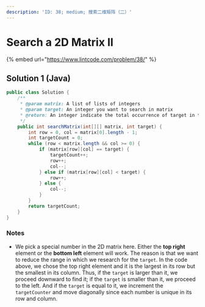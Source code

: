 ```yaml
---
description: 'ID: 38; medium; 搜索二维矩阵（二）'
---
```


# Search a 2D Matrix II

{% embed url="https://www.lintcode.com/problem/38/" %}

## Solution 1 \(Java\)

```java
public class Solution {
    /**
     * @param matrix: A list of lists of integers
     * @param target: An integer you want to search in matrix
     * @return: An integer indicate the total occurrence of target in the given matrix
     */
    public int searchMatrix(int[][] matrix, int target) {
        int row = 0, col = matrix[0].length - 1;
        int targetCount = 0;
        while (row < matrix.length && col >= 0) {
            if (matrix[row][col] == target) {
                targetCount++;
                row++;
                col--;
            } else if (matrix[row][col] < target) {
                row++;
            } else {
                col--;
            }
        }
        return targetCount;
    }
}
```

### Notes

* We pick a special number in the 2D matrix here. Either the **top right** element or the **bottom left** element will work. The reason is that we want to reduce the range in which we research for the `target`. In the code above, we chose the top right element and it is the largest in its row but the smallest in its column. Thus, if the `target` is larger than it, we proceed downward to find it; if the `target` is smaller than it, we proceed to the left. And if the `target` is equal to it, we increment the `targetCounter` and move diagonally since each number is unique in its row and column.

